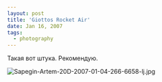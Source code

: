```yaml
---
layout: post
title: 'Giottos Rocket Air'
date: Jan 16, 2007
tags:
  - photography
---
```


Такая вот штука. Рекомендую.

![Sapegin-Artem-20D-2007-01-04-266-6658-lj.jpg](upload://Sapegin-Artem-20D-2007-01-04-266-6658-lj.jpg)
